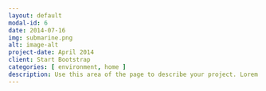 ```yaml
---
layout: default
modal-id: 6
date: 2014-07-16
img: submarine.png
alt: image-alt
project-date: April 2014
client: Start Bootstrap
categories: [ environment, home ]
description: Use this area of the page to describe your project. Lorem ipsum dolor sit amet, consectetur adipisicing elit. Mollitia neque assumenda ipsam nihil, molestias magnam, recusandae quos quis inventore quisquam velit asperiores, vitae? Reprehenderit soluta, eos quod consequuntur itaque. Nam.
---
```

